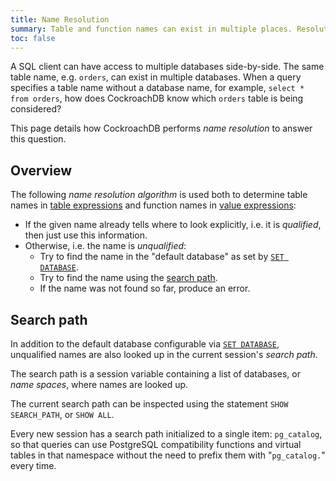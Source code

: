 ```yaml
---
title: Name Resolution
summary: Table and function names can exist in multiple places. Resolution decides which one to use.
toc: false
---
```


A SQL client can have access to multiple databases side-by-side. The
same table name, e.g. `orders`, can exist in multiple
databases. When a query specifies a table name without a database
name, for example, `select * from orders`, how does CockroachDB know
which `orders` table is being considered?

This page details how CockroachDB performs *name resolution* to answer
this question.

<div id="toc"></div>

## Overview

The following *name resolution algorithm* is used both to determine
table names in [table expressions](table-expressions.html) and
function names in [value expressions](sql-expressions.html):

- If the given name already tells where to look explicitly, i.e. it is *qualified*, then just use this information.
- Otherwise, i.e. the name is *unqualified*:
  - Try to find the name in the "default database" as set by [`SET DATABASE`](set-database.html).
  - Try to find the name using the [search path](#search-path).
   - If the name was not found so far, produce an error.

## Search path

In addition to the default database configurable via [`SET DATABASE`](set-database.html),
unqualified names are also looked up in the current session's *search path*.

The search path is a session variable containing a list of databases,
or *name spaces*, where names are looked up.

The current search path can be inspected using the statement `SHOW
SEARCH_PATH`, or `SHOW ALL`.

Every new session has a search path initialized to a single item:
`pg_catalog`, so that queries can use PostgreSQL compatibility
functions and virtual tables in that namespace without the need to
prefix them with "`pg_catalog.`" every time.

